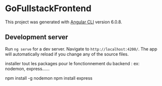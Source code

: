 # GoFullstackFrontend

This project was generated with [Angular CLI](https://github.com/angular/angular-cli) version 6.0.8.

## Development server

Run `ng serve` for a dev server. Navigate to `http://localhost:4200/`. The app will automatically reload if you change any of the source files.

installer tout les packages pour le fonctionnement du backend :
ex:
nodemon, express......

npm install -g nodemon
npm install express
